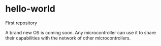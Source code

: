 # hello-world
First repository

A brand new OS is coming soon. Any microcontroller can use it to share their capabilities with the network of other microcontrollers.
